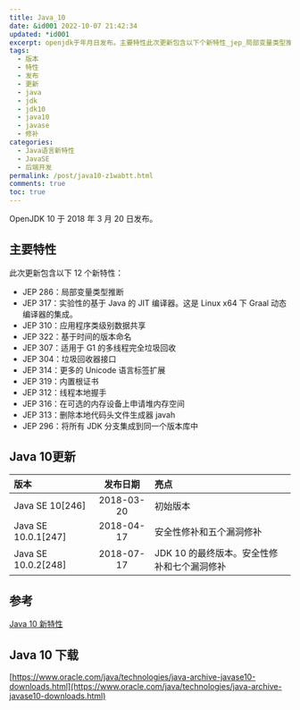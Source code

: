 ```yaml
---
title: Java_10
date: &id001 2022-10-07 21:42:34
updated: *id001
excerpt: openjdk于年月日发布。主要特性此次更新包含以下个新特性_jep_局部变量类型推断jep_实验性的基于java的jit编译器。这是linuxx下graal动态编译器的集成。jep_应用程序类级别数据共享jep_基于时间的版本命名jep_适用于g的多线程完全垃圾回收jep_垃圾回收器接口jep_更多的unicode语言标签扩展jep_内置根证书jep_线程本地握手jep_在可选的内存设备上申请堆内存空间jep_删除本地代码头文件生成器javahjep_将所有jdk分支集成到同一个版本库中java更新版本
tags:
  - 版本
  - 特性
  - 发布
  - 更新
  - java
  - jdk
  - jdk10
  - java10
  - javase
  - 修补
categories:
  - Java语言新特性
  - JavaSE
  - 后端开发
permalink: /post/java10-z1wabtt.html
comments: true
toc: true
---
```

OpenJDK 10 于 2018 年 3 月 20 日发布。

## 主要特性

此次更新包含以下 12 个新特性：

* JEP 286：局部变量类型推断
* JEP 317：实验性的基于 Java 的 JIT 编译器。这是 Linux x64 下 Graal 动态编译器的集成。
* JEP 310：应用程序类级别数据共享
* JEP 322：基于时间的版本命名
* JEP 307：适用于 G1 的多线程完全垃圾回收
* JEP 304：垃圾回收器接口
* JEP 314：更多的 Unicode 语言标签扩展
* JEP 319：内置根证书
* JEP 312：线程本地握手
* JEP 316：在可选的内存设备上申请堆内存空间
* JEP 313：删除本地代码头文件生成器 javah
* JEP 296：将所有 JDK 分支集成到同一个版本库中

## Java 10更新

|版本|发布日期|亮点|
| :--------------------| :----------: | :--------------------------------------------|
|Java SE 10[246]|2018-03-20|初始版本|
|Java SE 10.0.1[247]|2018-04-17|安全性修补和五个漏洞修补|
|Java SE 10.0.2[248]|2018-07-17|JDK 10 的最终版本。安全性修补和七个漏洞修补|

## 参考

[Java 10 新特性](https://www.wdbyte.com/2020/02/jdk/jdk10-feature)

## Java 10 下载

[https://www.oracle.com/java/technologies/java-archive-javase10-downloads.html](https://www.oracle.com/java/technologies/java-archive-javase10-downloads.html)

‍